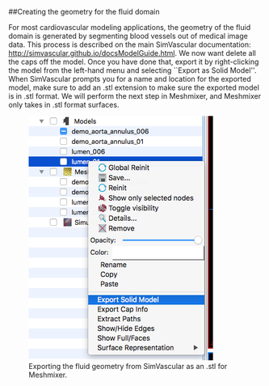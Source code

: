 ##Creating the geometry for the fluid domain

For most cardiovascular modeling applications, the geometry of the fluid domain is generated by segmenting blood vessels out of medical image data. This process is described on the main SimVascular documentation: http://simvascular.github.io/docsModelGuide.html. We now want delete all the caps off the model. Once you have done that, export it by right-clicking the model from the left-hand menu and selecting ``Export as Solid Model''. When SimVascular prompts you for a name and location for the exported model, make sure to add an .stl extension to make sure the exported model is in .stl format. We will perform the next step in Meshmixer, and Meshmixer only takes in .stl format surfaces.

<figure>
  <img class="svImg svImgMd" src="documentation/svFSI/fsi_tutorial/imgs/SV_Export_as_stl1.png">
  <figcaption class="svCaption" >Exporting the fluid geometry from SimVascular as an .stl for Meshmixer.</figcaption>
</figure>
